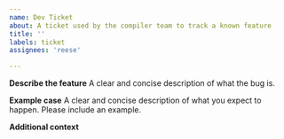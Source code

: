 ```yaml
---
name: Dev Ticket
about: A ticket used by the compiler team to track a known feature
title: ''
labels: ticket
assignees: 'reese'

---
```


**Describe the feature**
A clear and concise description of what the bug is.

**Example case**
A clear and concise description of what you expect to happen. Please include an example.

**Additional context**
